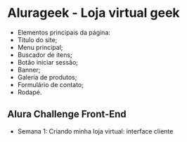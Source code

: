 # Alurageek - Loja virtual geek

- Elementos principais da página:
- Título do site;
- Menu principal;
- Buscador de itens;
- Botão iniciar sessão;
- Banner;
- Galeria de produtos;
- Formulário de contato;
- Rodapé.

## Alura Challenge Front-End

- Semana 1: Criando minha loja virtual: interface cliente
